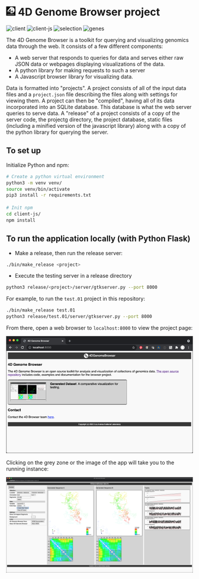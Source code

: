 # <img src="doc/img/4DGB_logo_07-01_25x25.png"></img> 4D Genome Browser project 
![client](https://github.com/lanl/4DGB/actions/workflows/client.yml/badge.svg)
![client-js](https://github.com/lanl/4DGB/actions/workflows/client-js.yml/badge.svg)
![selection](https://github.com/lanl/4DGB/actions/workflows/selection.yml/badge.svg)
![genes](https://github.com/lanl/4DGB/actions/workflows/gene-query.yml/badge.svg)

The 4D Genome Browser is a toolkit for querying and visualizing genomics data through the web. It consists of a few different components:

- A web server that responds to queries for data and serves either raw JSON data or webpages displaying visualizations of the data.
- A python library for making requests to such a server
- A Javascript browser library for visualizing data.

Data is formatted into "projects". A project consists of all of the input data files and a `project.json` file describing the files along with settings for viewing them. A project can then be "compiled", having all of its data incorporated into an SQLite database. This database is what the web server queries to serve data. A "release" of a project consists of a copy of the server code, the projectg directory, the project database, static files (including a minified version of the javascript library) along with a copy of the python library for querying the server.

## To set up

Initialize Python and npm:
```sh
# Create a python virtual environment
python3 -m venv venv/
source venv/bin/activate
pip3 install -r requirements.txt

# Init npm
cd client-js/
npm install
```

## To run the application locally (with Python Flask)

- Make a release, then run the release server:
```sh
./bin/make_release <project>
```
- Execute the testing server in a release directory
```sh
python3 release/<project>/server/gtkserver.py --port 8000
```

For example, to run the `test.01` project in this repository:

```sh
./bin/make_release test.01
python3 release/test.01/server/gtkserver.py --port 8000
```

From there, open a web browser to `localhost:8000` to view the project page:

<div align="center">
<img src="doc/img/test.01_project-page.png"></img>
</div>

Clicking on the grey zone or the image of the app will take you to the running instance:
<div align="center">
<img src="doc/img/test.01.png"></img>
</div>
